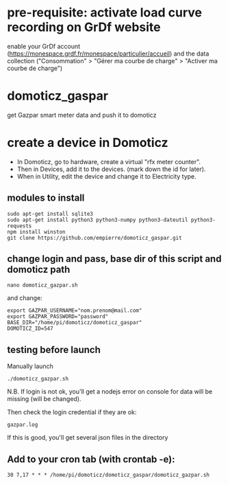 
# pre-requisite: activate load curve recording on GrDf website
enable your GrDf account (https://monespace.grdf.fr/monespace/particulier/accueil) and the data collection ("Consommation" > "Gérer ma courbe de charge" > "Activer ma courbe de charge")

# domoticz_gaspar
get Gazpar smart meter data and push it to domoticz

# create a device in Domoticz
- In Domoticz, go to hardware, create a virtual "rfx meter counter".
- Then in Devices, add it to the devices. (mark down the id for later).
- When in Utility, edit the device and change it to Electricity type.

## modules to install

    sudo apt-get install sqlite3
    sudo apt-get install python3 python3-numpy python3-dateutil python3-requests
    npm install winston 
    git clone https://github.com/empierre/domoticz_gaspar.git

## change login and pass, base dir of this script and domoticz path

    nano domoticz_gazpar.sh

and change:

    export GAZPAR_USERNAME="nom.prenom@mail.com"
    export GAZPAR_PASSWORD="password"
    BASE_DIR="/home/pi/domoticz/domoticz_gaspar"
    DOMOTICZ_ID=547


## testing before launch

Manually launch

    ./domoticz_gazpar.sh

N.B. If login is not ok, you'll get a nodejs error on console for data will be missing (will be changed).

Then check the login credential if they are ok:

    gazpar.log

If this is good, you'll get several json files in the directory

## Add to your cron tab (with crontab -e):

    30 7,17 * * * /home/pi/domoticz/domoticz_gaspar/domoticz_gazpar.sh
